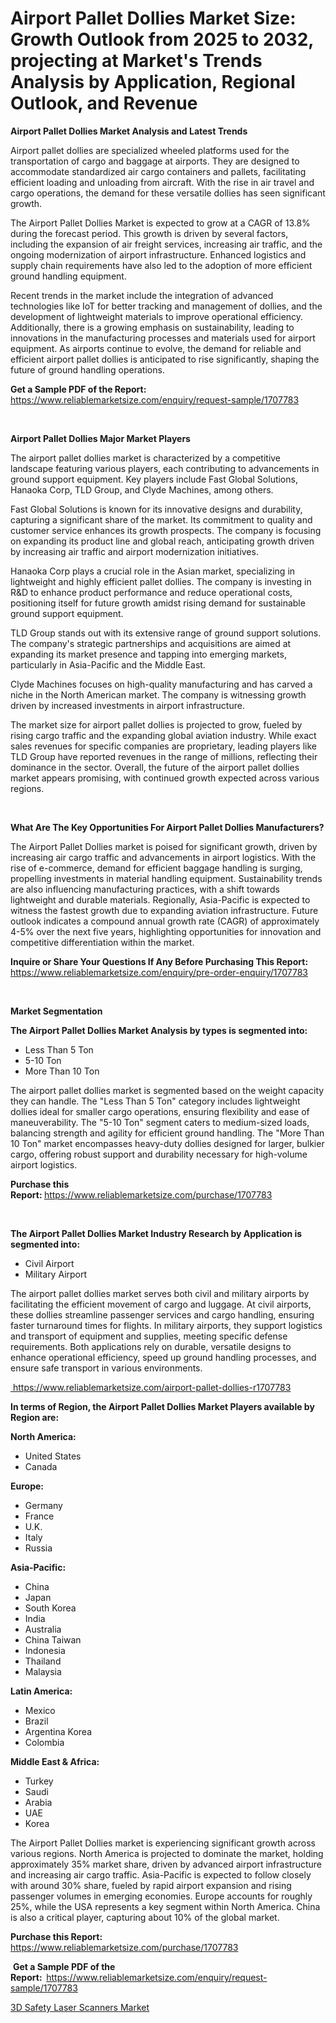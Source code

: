 <p><h1>Airport Pallet Dollies Market Size: Growth Outlook from 2025 to 2032, projecting at Market's Trends Analysis by Application, Regional Outlook, and Revenue</h1></p><p><strong>Airport Pallet Dollies Market Analysis and Latest Trends</strong></p>
<p><p>Airport pallet dollies are specialized wheeled platforms used for the transportation of cargo and baggage at airports. They are designed to accommodate standardized air cargo containers and pallets, facilitating efficient loading and unloading from aircraft. With the rise in air travel and cargo operations, the demand for these versatile dollies has seen significant growth.</p><p>The Airport Pallet Dollies Market is expected to grow at a CAGR of 13.8% during the forecast period. This growth is driven by several factors, including the expansion of air freight services, increasing air traffic, and the ongoing modernization of airport infrastructure. Enhanced logistics and supply chain requirements have also led to the adoption of more efficient ground handling equipment.</p><p>Recent trends in the market include the integration of advanced technologies like IoT for better tracking and management of dollies, and the development of lightweight materials to improve operational efficiency. Additionally, there is a growing emphasis on sustainability, leading to innovations in the manufacturing processes and materials used for airport equipment. As airports continue to evolve, the demand for reliable and efficient airport pallet dollies is anticipated to rise significantly, shaping the future of ground handling operations.</p></p>
<p><strong>Get a Sample PDF of the Report:&nbsp;</strong> <a href="https://www.reliablemarketsize.com/enquiry/request-sample/1707783?utm_campaign=2946&utm_medium=2&utm_source=Github&utm_content=ia&utm_term=25032025&utm_id=airport-pallet-dollies">https://www.reliablemarketsize.com/enquiry/request-sample/1707783</a></p>
<p>&nbsp;</p>
<p><strong>Airport Pallet Dollies Major Market Players</strong></p>
<p><p>The airport pallet dollies market is characterized by a competitive landscape featuring various players, each contributing to advancements in ground support equipment. Key players include Fast Global Solutions, Hanaoka Corp, TLD Group, and Clyde Machines, among others.</p><p>Fast Global Solutions is known for its innovative designs and durability, capturing a significant share of the market. Its commitment to quality and customer service enhances its growth prospects. The company is focusing on expanding its product line and global reach, anticipating growth driven by increasing air traffic and airport modernization initiatives.</p><p>Hanaoka Corp plays a crucial role in the Asian market, specializing in lightweight and highly efficient pallet dollies. The company is investing in R&D to enhance product performance and reduce operational costs, positioning itself for future growth amidst rising demand for sustainable ground support equipment.</p><p>TLD Group stands out with its extensive range of ground support solutions. The company's strategic partnerships and acquisitions are aimed at expanding its market presence and tapping into emerging markets, particularly in Asia-Pacific and the Middle East.</p><p>Clyde Machines focuses on high-quality manufacturing and has carved a niche in the North American market. The company is witnessing growth driven by increased investments in airport infrastructure. </p><p>The market size for airport pallet dollies is projected to grow, fueled by rising cargo traffic and the expanding global aviation industry. While exact sales revenues for specific companies are proprietary, leading players like TLD Group have reported revenues in the range of millions, reflecting their dominance in the sector. Overall, the future of the airport pallet dollies market appears promising, with continued growth expected across various regions.</p></p>
<p>&nbsp;</p>
<p><strong>What Are The Key Opportunities For Airport Pallet Dollies Manufacturers?</strong></p>
<p><p>The Airport Pallet Dollies market is poised for significant growth, driven by increasing air cargo traffic and advancements in airport logistics. With the rise of e-commerce, demand for efficient baggage handling is surging, propelling investments in material handling equipment. Sustainability trends are also influencing manufacturing practices, with a shift towards lightweight and durable materials. Regionally, Asia-Pacific is expected to witness the fastest growth due to expanding aviation infrastructure. Future outlook indicates a compound annual growth rate (CAGR) of approximately 4-5% over the next five years, highlighting opportunities for innovation and competitive differentiation within the market.</p></p>
<p><strong>Inquire or Share Your Questions If Any Before Purchasing This Report:</strong> <a href="https://www.reliablemarketsize.com/enquiry/pre-order-enquiry/1707783?utm_campaign=2946&utm_medium=2&utm_source=Github&utm_content=ia&utm_term=25032025&utm_id=airport-pallet-dollies">https://www.reliablemarketsize.com/enquiry/pre-order-enquiry/1707783</a></p>
<p>&nbsp;</p>
<p><strong>Market Segmentation</strong></p>
<p><strong>The Airport Pallet Dollies Market Analysis by types is segmented into:</strong></p>
<p><ul><li>Less Than 5 Ton</li><li>5-10 Ton</li><li>More Than 10 Ton</li></ul></p>
<p><p>The airport pallet dollies market is segmented based on the weight capacity they can handle. The "Less Than 5 Ton" category includes lightweight dollies ideal for smaller cargo operations, ensuring flexibility and ease of maneuverability. The "5-10 Ton" segment caters to medium-sized loads, balancing strength and agility for efficient ground handling. The "More Than 10 Ton" market encompasses heavy-duty dollies designed for larger, bulkier cargo, offering robust support and durability necessary for high-volume airport logistics.</p></p>
<p><strong>Purchase this Report:&nbsp;</strong><a href="https://www.reliablemarketsize.com/purchase/1707783?utm_campaign=2946&utm_medium=2&utm_source=Github&utm_content=ia&utm_term=25032025&utm_id=airport-pallet-dollies">https://www.reliablemarketsize.com/purchase/1707783</a></p>
<p>&nbsp;</p>
<p><strong>The Airport Pallet Dollies Market Industry Research by Application is segmented into:</strong></p>
<p><ul><li>Civil Airport</li><li>Military Airport</li></ul></p>
<p><p>The airport pallet dollies market serves both civil and military airports by facilitating the efficient movement of cargo and luggage. At civil airports, these dollies streamline passenger services and cargo handling, ensuring faster turnaround times for flights. In military airports, they support logistics and transport of equipment and supplies, meeting specific defense requirements. Both applications rely on durable, versatile designs to enhance operational efficiency, speed up ground handling processes, and ensure safe transport in various environments.</p></p>
<p><a href="https://www.reliablemarketsize.com/airport-pallet-dollies-r1707783?utm_campaign=2946&utm_medium=2&utm_source=Github&utm_content=ia&utm_term=25032025&utm_id=airport-pallet-dollies">&nbsp;https://www.reliablemarketsize.com/airport-pallet-dollies-r1707783</a></p>
<p><strong>In terms of Region, the Airport Pallet Dollies Market Players available by Region are:</strong></p>
<p>
    <p> <strong> North America: </strong>
        <ul>
            <li>United States</li>
            <li>Canada</li>
        </ul>
        </p> 
    <p> <strong> Europe: </strong>
        <ul>
            <li>Germany</li>
            <li>France</li>
            <li>U.K.</li>
            <li>Italy</li>
            <li>Russia</li>
        </ul>
        </p> 
    <p> <strong> Asia-Pacific: </strong>
        <ul>
            <li>China</li>
            <li>Japan</li>
            <li>South Korea</li>
            <li>India</li>
            <li>Australia</li>
            <li>China Taiwan</li>
            <li>Indonesia</li>
            <li>Thailand</li>
            <li>Malaysia</li>
        </ul>
        </p> 
    <p> <strong> Latin America: </strong>
        <ul>
            <li>Mexico</li>
            <li>Brazil</li>
            <li>Argentina Korea</li>
            <li>Colombia</li>
        </ul>
        </p> 
    <p> <strong> Middle East & Africa: </strong>
        <ul>
            <li>Turkey</li>
            <li>Saudi</li>
            <li>Arabia</li>
            <li>UAE</li>
            <li>Korea</li>
        </ul>
    </p>
    </p>
<p><p>The Airport Pallet Dollies market is experiencing significant growth across various regions. North America is projected to dominate the market, holding approximately 35% market share, driven by advanced airport infrastructure and increasing air cargo traffic. Asia-Pacific is expected to follow closely with around 30% share, fueled by rapid airport expansion and rising passenger volumes in emerging economies. Europe accounts for roughly 25%, while the USA represents a key segment within North America. China is also a critical player, capturing about 10% of the global market.</p></p>
<p><strong>Purchase this Report: </strong><a href="https://www.reliablemarketsize.com/purchase/1707783?utm_campaign=2946&utm_medium=2&utm_source=Github&utm_content=ia&utm_term=25032025&utm_id=airport-pallet-dollies">https://www.reliablemarketsize.com/purchase/1707783</a></p>
<p>&nbsp;<strong>Get a Sample PDF of the Report:&nbsp;&nbsp;</strong><a href="https://www.reliablemarketsize.com/enquiry/request-sample/1707783?utm_campaign=2946&utm_medium=2&utm_source=Github&utm_content=ia&utm_term=25032025&utm_id=airport-pallet-dollies">https://www.reliablemarketsize.com/enquiry/request-sample/1707783</a></p>
<p><strong></strong></p>
<p><p><a href="https://github.com/jenithschijf/Market-Research-Report-List-1/blob/main/3d-safety-laser-scanners-market.md?utm_campaign=2946&utm_medium=2&utm_source=Github&utm_content=ia&utm_term=25032025&utm_id=airport-pallet-dollies">3D Safety Laser Scanners Market</a></p></p>